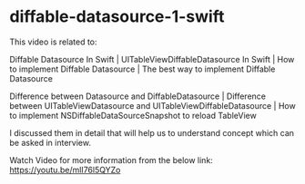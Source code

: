 # diffable-datasource-1-swift

This video is related to:

Diffable Datasource In Swift | UITableViewDiffableDatasource In Swift  | How to implement Diffable Datasource | The best way to implement Diffable Datasource 

Difference between Datasource and DiffableDatasource | Difference between UITableViewDatasource and UITableViewDiffableDatasource | How to implement NSDiffableDataSourceSnapshot to reload TableView

I discussed them in detail that will help us to understand concept which can be asked in interview.

Watch Video for more information from the below link:
https://youtu.be/mlI76l5QYZo
